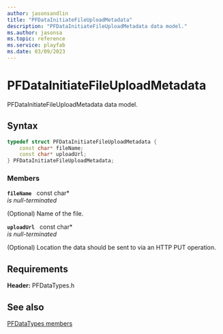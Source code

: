 ```yaml
---
author: jasonsandlin
title: "PFDataInitiateFileUploadMetadata"
description: "PFDataInitiateFileUploadMetadata data model."
ms.author: jasonsa
ms.topic: reference
ms.service: playfab
ms.date: 03/09/2023
---
```


# PFDataInitiateFileUploadMetadata  

PFDataInitiateFileUploadMetadata data model.  

## Syntax  
  
```cpp
typedef struct PFDataInitiateFileUploadMetadata {  
    const char* fileName;  
    const char* uploadUrl;  
} PFDataInitiateFileUploadMetadata;  
```
  
### Members  
  
**`fileName`** &nbsp; const char*  
*is null-terminated*  
  
(Optional) Name of the file.
  
**`uploadUrl`** &nbsp; const char*  
*is null-terminated*  
  
(Optional) Location the data should be sent to via an HTTP PUT operation.
  
  
## Requirements  
  
**Header:** PFDataTypes.h
  
## See also  
[PFDataTypes members](../pfdatatypes_members.md)  

  
  

